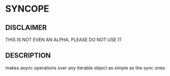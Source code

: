 # SYNCOPE

## DISCLAIMER 
THIS IS NOT EVEN AN ALPHA, PLEASE DO NOT USE IT

## DESCRIPTION
makes async operations over any iterable object as simple as the sync ones

